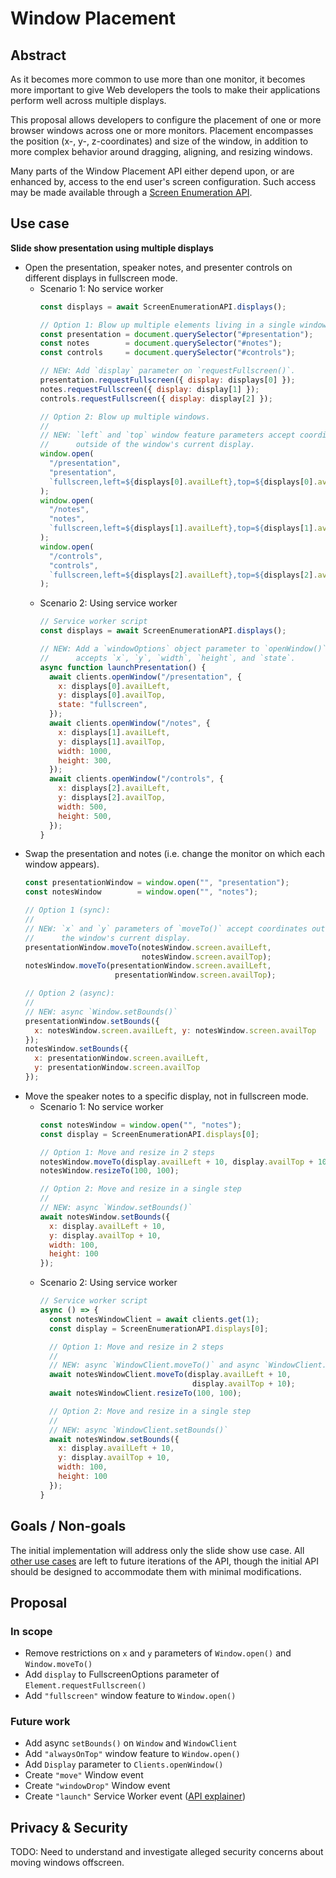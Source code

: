 # Window Placement

## Abstract

As it becomes more common to use more than one monitor, it becomes more
important to give Web developers the tools to make their applications perform
well across multiple displays.

This proposal allows developers to configure the placement of one or more
browser windows across one or more monitors. Placement encompasses the
position (x-, y-, z-coordinates) and size of the window, in addition to more
complex behavior around dragging, aligning, and resizing windows.

Many parts of the Window Placement API either depend upon, or are enhanced
by, access to the end user's screen configuration. Such access may be made
available through a [Screen Enumeration
API](https://github.com/spark008/screen-enumeration).

## Use case

**Slide show presentation using multiple displays**
* Open the presentation, speaker notes, and presenter controls on different
  displays in fullscreen mode.
  * Scenario 1: No service worker
    ```js
    const displays = await ScreenEnumerationAPI.displays();

    // Option 1: Blow up multiple elements living in a single window.
    const presentation = document.querySelector("#presentation");
    const notes        = document.querySelector("#notes");
    const controls     = document.querySelector("#controls");

    // NEW: Add `display` parameter on `requestFullscreen()`.
    presentation.requestFullscreen({ display: displays[0] });
    notes.requestFullscreen({ display: display[1] });
    controls.requestFullscreen({ display: display[2] });

    // Option 2: Blow up multiple windows.
    //
    // NEW: `left` and `top` window feature parameters accept coordinates
    //      outside of the window's current display.
    window.open(
      "/presentation",
      "presentation",
      `fullscreen,left=${displays[0].availLeft},top=${displays[0].availTop}`
    );
    window.open(
      "/notes",
      "notes",
      `fullscreen,left=${displays[1].availLeft},top=${displays[1].availTop}`
    );
    window.open(
      "/controls",
      "controls",
      `fullscreen,left=${displays[2].availLeft},top=${displays[2].availTop}`
    );
    ```
  * Scenario 2: Using service worker
    ```js
    // Service worker script
    const displays = await ScreenEnumerationAPI.displays();

    // NEW: Add a `windowOptions` object parameter to `openWindow()` that
    //      accepts `x`, `y`, `width`, `height`, and `state`.
    async function launchPresentation() {
      await clients.openWindow("/presentation", {
        x: displays[0].availLeft,
        y: displays[0].availTop,
        state: "fullscreen",
      });
      await clients.openWindow("/notes", {
        x: displays[1].availLeft,
        y: displays[1].availTop,
        width: 1000,
        height: 300,
      });
      await clients.openWindow("/controls", {
        x: displays[2].availLeft,
        y: displays[2].availTop,
        width: 500,
        height: 500,
      });
    }
    ```
* Swap the presentation and notes (i.e. change the monitor on which each
  window appears).
  ```js
  const presentationWindow = window.open("", "presentation");
  const notesWindow        = window.open("", "notes");

  // Option 1 (sync):
  //
  // NEW: `x` and `y` parameters of `moveTo()` accept coordinates outside of
  //      the window's current display.
  presentationWindow.moveTo(notesWindow.screen.availLeft,
                            notesWindow.screen.availTop);
  notesWindow.moveTo(presentationWindow.screen.availLeft,
                      presentationWindow.screen.availTop);

  // Option 2 (async):
  //
  // NEW: async `Window.setBounds()`
  presentationWindow.setBounds({
    x: notesWindow.screen.availLeft, y: notesWindow.screen.availTop
  });
  notesWindow.setBounds({
    x: presentationWindow.screen.availLeft,
    y: presentationWindow.screen.availTop
  });
  ```
* Move the speaker notes to a specific display, not in fullscreen mode.
  * Scenario 1: No service worker
    ```js
    const notesWindow = window.open("", "notes");
    const display = ScreenEnumerationAPI.displays[0];

    // Option 1: Move and resize in 2 steps
    notesWindow.moveTo(display.availLeft + 10, display.availTop + 10);
    notesWindow.resizeTo(100, 100);

    // Option 2: Move and resize in a single step
    //
    // NEW: async `Window.setBounds()`
    await notesWindow.setBounds({
      x: display.availLeft + 10,
      y: display.availTop + 10,
      width: 100,
      height: 100
    });
    ```
  * Scenario 2: Using service worker
    ```js
    // Service worker script
    async () => {
      const notesWindowClient = await clients.get(1);
      const display = ScreenEnumerationAPI.displays[0];

      // Option 1: Move and resize in 2 steps
      //
      // NEW: async `WindowClient.moveTo()` and async `WindowClient.resizeTo()`
      await notesWindowClient.moveTo(display.availLeft + 10,
                                      display.availTop + 10);
      await notesWindowClient.resizeTo(100, 100);

      // Option 2: Move and resize in a single step
      //
      // NEW: async `WindowClient.setBounds()`
      await notesWindow.setBounds({
        x: display.availLeft + 10,
        y: display.availTop + 10,
        width: 100,
        height: 100
      });
    }
    ```

## Goals / Non-goals

The initial implementation will address only the slide show use case. All
[other use
cases](https://github.com/spark008/window-placement/blob/master/additional_use_cases.md)
are left to future iterations of the API, though the initial API should be
designed to accommodate them with minimal modifications.

## Proposal

### In scope

* Remove restrictions on `x` and `y` parameters of `Window.open()` and
`Window.moveTo()`
* Add `display` to FullscreenOptions parameter of `Element.requestFullscreen()`
* Add `"fullscreen"` window feature to `Window.open()`

### Future work

* Add async `setBounds()` on `Window` and `WindowClient`
* Add `"alwaysOnTop"` window feature to `Window.open()`
* Add `Display` parameter to `Clients.openWindow()`
* Create `"move"` Window event
* Create `"windowDrop"` Window event
* Create `"launch"` Service Worker event ([API explainer](https://github.com/WICG/sw-launch))

## Privacy & Security

TODO: Need to understand and investigate alleged security concerns about moving
windows offscreen.